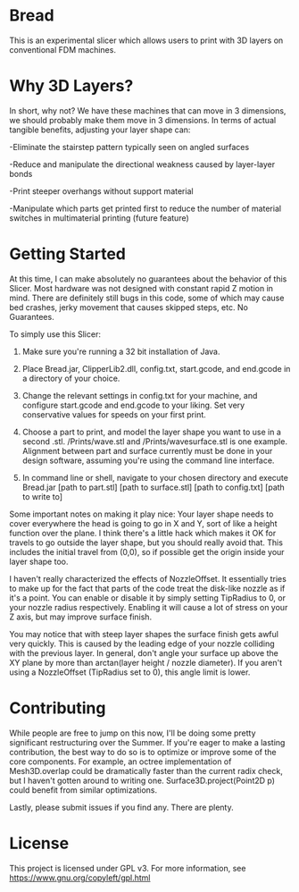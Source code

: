 Bread
==========

This is an experimental slicer which allows users to print with 3D layers on conventional FDM machines.

Why 3D Layers?
==========
In short, why not? We have these machines that can move in 3 dimensions, we should probably make them move in 3 dimensions. In terms of actual tangible benefits, adjusting your layer shape can:

-Eliminate the stairstep pattern typically seen on angled surfaces

-Reduce and manipulate the directional weakness caused by layer-layer bonds

-Print steeper overhangs without support material

-Manipulate which parts get printed first to reduce the number of material switches in multimaterial printing (future feature)

Getting Started
==========
At this time, I can make absolutely no guarantees about the behavior of this Slicer. Most hardware was not designed with constant rapid Z motion in mind. There are definitely still bugs in this code, some of which may cause bed crashes, jerky movement that causes skipped steps, etc. No Guarantees.

To simply use this Slicer:


1. Make sure you're running a 32 bit installation of Java.

2. Place Bread.jar, ClipperLib2.dll, config.txt, start.gcode, and end.gcode in a directory of your choice.

3. Change the relevant settings in config.txt for your machine, and configure start.gcode and end.gcode to your liking. Set very conservative values for speeds on your first print. 

4. Choose a part to print, and model the layer shape you want to use in a second .stl. /Prints/wave.stl and /Prints/wavesurface.stl is one example. Alignment between part and surface currently must be done in your design software, assuming you're using the command line interface.

5. In command line or shell, navigate to your chosen directory and execute Bread.jar [path to part.stl] [path to surface.stl] [path to config.txt] [path to write to]

Some important notes on making it play nice:
Your layer shape needs to cover everywhere the head is going to go in X and Y, sort of like a height function over the plane. I think there's a little hack which makes it OK for travels to go outside the layer shape, but you should really avoid that. This includes the initial travel from (0,0), so if possible get the origin inside your layer shape too.

I haven't really characterized the effects of NozzleOffset. It essentially tries to make up for the fact that parts of the code treat the disk-like nozzle as if it's a point. You can enable or disable it by simply setting TipRadius to 0, or your nozzle radius respectively. Enabling it will cause a lot of stress on your Z axis, but may improve surface finish.

You may notice that with steep layer shapes the surface finish gets awful very quickly. This is caused by the leading edge of your nozzle colliding with the previous layer. In general, don't angle your surface up above the XY plane by more than arctan(layer height / nozzle diameter). If you aren't using a NozzleOffset (TipRadius set to 0), this angle limit is lower.

Contributing
==========
While people are free to jump on this now, I'll be doing some pretty significant restructuring over the Summer. If you're eager to make a lasting contribution, the best way to do so is to optimize or improve some of the core components. For example, an octree implementation of Mesh3D.overlap could be dramatically faster than the current radix check, but I haven't gotten around to writing one. Surface3D.project(Point2D p) could benefit from similar optimizations.

Lastly, please submit issues if you find any. There are plenty.

License
=========
This project is licensed under GPL v3. For more information, see https://www.gnu.org/copyleft/gpl.html
